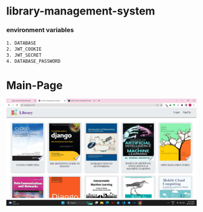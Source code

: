 # library-management-system


### environment variables
```
1. DATABASE
2. JWT_COOKIE
3. JWT_SECRET
4. DATABASE_PASSWORD
```

# Main-Page
![text](public/img/main_page.png)